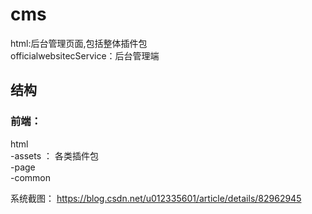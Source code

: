 # cms

html:后台管理页面,包括整体插件包<br />
officialwebsitecService：后台管理端<br/>

## 结构
### 前端：
  html <br />
   -assets ： 各类插件包 <br />
   -page <br/>
    -common <br/>

系统截图：
https://blog.csdn.net/u012335601/article/details/82962945
